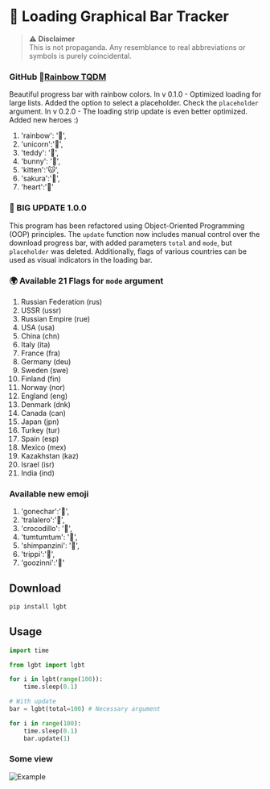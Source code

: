 # 🌈 Loading Graphical Bar Tracker
> ⚠️ **Disclaimer**  
> This is not propaganda. Any resemblance to real abbreviations or symbols is purely coincidental.

### GitHub 🔗[Rainbow TQDM](https://github.com/JohanSundstain/Rainbow-TQDM/tree/master/lgbt)

Beautiful progress bar with rainbow colors.
In v 0.1.0 - Optimized loading for large lists.
Added the option to select a placeholder. Check the `placeholder` argument.
In v 0.2.0 - The loading strip update is even better optimized. Added new heroes :)
1. 'rainbow': '🌈', 
2. 'unicorn':'🦄', 
3. 'teddy': '🧸', 
4. 'bunny': '🐰', 
5. 'kitten':'🐱', 
6. 'sakura':'🌸', 
7. 'heart':'🩷'

### 🧠 BIG UPDATE 1.0.0
This program has been refactored using Object-Oriented Programming (OOP) principles. The `update` function now includes manual control over the download progress bar, with added parameters `total` and `mode`, but `placeholder` was deleted. Additionally, flags of various countries can be used as visual indicators in the loading bar.

### 🌍 Available 21 Flags for `mode` argument
1. Russian Federation (rus)
2. USSR (ussr)
3. Russian Empire (rue)
4. USA (usa)
5. China (chn)
6. Italy (ita)
7. France (fra)
8. Germany (deu)
9. Sweden (swe)
10. Finland (fin)
11. Norway (nor)
12. England (eng)
13. Denmark (dnk)
14. Canada (can)
15. Japan (jpn)
16. Turkey (tur)
17. Spain (esp)
18. Mexico (mex)
19. Kazakhstan (kaz)
20. Israel (isr)
21. India (ind)

### Available new emoji

1. 'gonechar':'🐝',
2. 'tralalero':'🦈',
3. 'crocodillo': '🐊',
4. 'tumtumtum': '🗿',
5. 'shimpanzini': '🍌',
6. 'trippi':'🦐',
7. 'goozinni':'🪿'


## Download
```bash
pip install lgbt
```

## Usage
```python
import time

from lgbt import lgbt

for i in lgbt(range(100)):
	time.sleep(0.1)

# With update
bar = lgbt(total=100) # Necessary argument

for i in range(100):
	time.sleep(0.1)
	bar.update(1)

```

### Some view
![Example](screenshot1.png)
